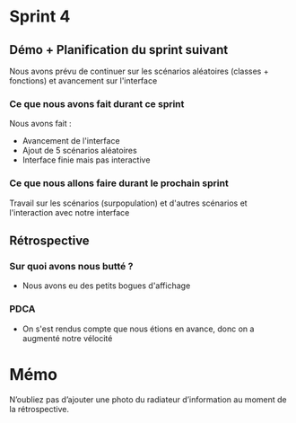 # Sprint 4

## Démo + Planification du sprint suivant
Nous avons prévu de continuer sur les scénarios aléatoires (classes + fonctions) et avancement sur l'interface

### Ce que nous avons fait durant ce sprint
Nous avons fait : 
* Avancement de l'interface
* Ajout de 5 scénarios aléatoires
* Interface finie mais pas interactive

### Ce que nous allons faire durant le prochain sprint
Travail sur les scénarios (surpopulation) et d'autres scénarios et l'interaction avec notre interface

## Rétrospective

### Sur quoi avons nous butté ?
* Nous avons eu des petits bogues d'affichage

### PDCA
* On s'est rendus compte que nous étions en avance, donc on a augmenté notre vélocité

# Mémo
N’oubliez pas d’ajouter une photo du radiateur d’information au moment de la rétrospective.
